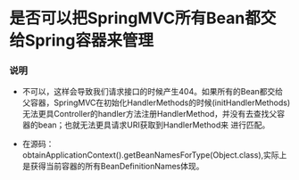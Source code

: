 # 是否可以把SpringMVC所有Bean都交给Spring容器来管理

### 说明
- 不可以，这样会导致我们请求接口的时候产生404。如果所有的Bean都交给父容器，SpringMVC在初始化HandlerMethods的时候(initHandlerMethods)无法更具Controller的handler方法注册HandlerMethod，并没有去查找父容器的bean；也就无法更具请求URI获取到HandlerMethod来 进行匹配。

- 在源码：obtainApplicationContext().getBeanNamesForType(Object.class),实际上是获得当前容器的所有BeanDefinitionNames体现。